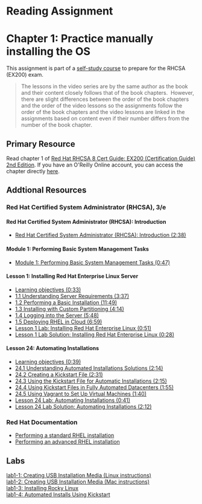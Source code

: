 # Reading Assignment
# Chapter 1: Practice manually installing the OS
This assignment is part of a [self-study course](../README.md) to prepare for the RHCSA (EX200) exam.</br>

> The lessons in the video series are by the same author as the book and their content closely follows that of the book chapters.  However, there are slight differences between the order of the book chapters and the order of the video lessons so the assignments follow the order of the book chapters and the video lessons are linked in the assignments based on content even if their number differs from the number of the book chapter.
## Primary Resource
Read chapter 1 of [Red Hat RHCSA 8 Cert Guide: EX200 (Certification Guide) 2nd Edition](https://www.amazon.com/Red-RHCSA-Cert-Guide-Certification/dp/0137341628/).  If you have an O'Reilly Online account, you can access the chapter directly [here](https://learning.oreilly.com/library/view/red-hat-rhcsa/9780137341641/ch01.xhtml).
## Addtional Resources

### Red Hat Certified System Administrator (RHCSA), 3/e

#### Red Hat Certified System Administrator (RHCSA): Introduction
- [Red Hat Certified System Administrator (RHCSA): Introduction (2:38)](https://learning.oreilly.com/videos/red-hat-certified/9780135656495/9780135656495-RCSA_00_00_00)

#### Module 1: Performing Basic System Management Tasks
- [Module 1: Performing Basic System Management Tasks (0:47)](https://learning.oreilly.com/videos/red-hat-certified/9780135656495/9780135656495-RCSA_01_00_00)

#### Lesson 1: Installing Red Hat Enterprise Linux Server
- [Learning objectives (0:33)](https://learning.oreilly.com/videos/red-hat-certified/9780135656495/9780135656495-RCSA_01_01_00)
- [1.1 Understanding Server Requirements (3:37)](https://learning.oreilly.com/videos/red-hat-certified/9780135656495/9780135656495-RCSA_01_01_01)
- [1.2 Performing a Basic Installation (11:49)](https://learning.oreilly.com/videos/red-hat-certified/9780135656495/9780135656495-RCSA_01_01_02)
- [1.3 Installing with Custom Partitioning (4:14)](https://learning.oreilly.com/videos/red-hat-certified/9780135656495/9780135656495-RCSA_01_01_03)
- [1.4 Logging into the Server (5:48)](https://learning.oreilly.com/videos/red-hat-certified/9780135656495/9780135656495-RCSA_01_01_04)
- [1.5 Deploying RHEL in Cloud (6:59)](https://learning.oreilly.com/videos/red-hat-certified/9780135656495/9780135656495-RCSA_01_01_05)
- [Lesson 1 Lab: Installing Red Hat Enterprise Linux (0:51)](https://learning.oreilly.com/videos/red-hat-certified/9780135656495/9780135656495-RCSA_01_01_06)
- [Lesson 1 Lab Solution: Installing Red Hat Enterprise Linux (0:28)](https://learning.oreilly.com/videos/red-hat-certified/9780135656495/9780135656495-RCSA_01_01_07)

#### Lesson 24: Automating Installations
- [Learning objectives (0:39)](https://learning.oreilly.com/videos/red-hat-certified/9780135656495/9780135656495-RCSA_04_24_00)
- [24.1 Understanding Automated Installations Solutions (2:14)](https://learning.oreilly.com/videos/red-hat-certified/9780135656495/9780135656495-RCSA_04_24_01)
- [24.2 Creating a Kickstart File (2:31)](https://learning.oreilly.com/videos/red-hat-certified/9780135656495/9780135656495-RCSA_04_24_02)
- [24.3 Using the Kickstart File for Automatic Installations (2:15)](https://learning.oreilly.com/videos/red-hat-certified/9780135656495/9780135656495-RCSA_04_24_03)
- [24.4 Using Kickstart Files in Fully Automated Datacenters (1:55)](https://learning.oreilly.com/videos/red-hat-certified/9780135656495/9780135656495-RCSA_04_24_04)
- [24.5 Using Vagrant to Set Up Virtual Machines (1:40)](https://learning.oreilly.com/videos/red-hat-certified/9780135656495/9780135656495-RCSA_04_24_05)
- [Lesson 24 Lab: Automating Installations (0:41)](https://learning.oreilly.com/videos/red-hat-certified/9780135656495/9780135656495-RCSA_04_24_06)
- [Lesson 24 Lab Solution: Automating Installations (2:12)](https://learning.oreilly.com/videos/red-hat-certified/9780135656495/9780135656495-RCSA_04_24_07)

### Red Hat Documentation
- [Performing a standard RHEL installation](https://access.redhat.com/documentation/en-us/red_hat_enterprise_linux/8/html/performing_a_standard_rhel_installation/index)
- [Performing an advanced RHEL installation](https://access.redhat.com/documentation/en-us/red_hat_enterprise_linux/8/html/performing_an_advanced_rhel_installation/index)

## Labs
[lab1-1: Creating USB Installation Media (Linux instructions)](lab1-1.md)</br>
[lab1-2: Creating USB Installation Media (Mac instructions)](lab1-2.md)</br>
[lab1-3: Installing Rocky Linux](lab1-3.md)</br>
[lab1-4: Automated Installs Using Kickstart](lab1-4.md)</br>
